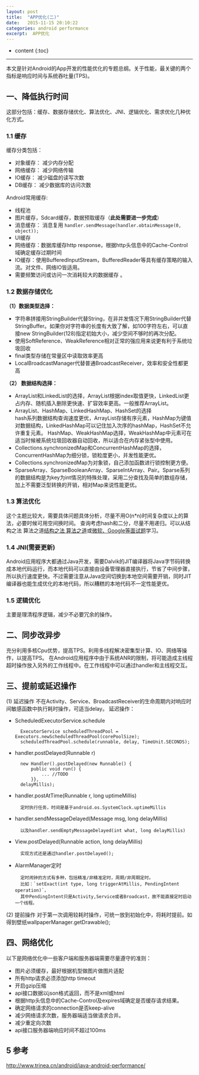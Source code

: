 ```yaml
---
layout: post
title:  "APP优化(二)"
date:   2015-11-15 20:10:22
categories: android performance
excerpt:  APP优化
---
```


* content
{:toc}


---

本文是针对Android的App开发的性能优化的专题总纲。关于性能，最关键的两个指标是响应时间与系统吞吐量(TPS)。

## 一、降低执行时间
这部分包括：缓存、数据存储优化、算法优化、JNI、逻辑优化、需求优化几种优化方式。

### 1.1 缓存
缓存分类包括： 

- 对象缓存： 减少内存分配
- 网络缓存： 减少网络传输
- IO缓存： 减少磁盘的读写次数
- DB缓存： 减少数据库的访问次数
 
Android常用缓存:

- 线程池  
- 图片缓存，Sdcard缓存，数据预取缓存（**此处需要进一步完成**）
- 消息缓存： 消息复用 `handler.sendMessage(handler.obtainMessage(0, object));`  
- UI缓存
- 网络缓存：数据库缓存http response，根据http头信息中的Cache-Control域确定缓存过期时间    
- IO缓存：使用BufferedInputStream，BufferedReader等具有缓存策略的输入流。对文件、网络IO皆适用。  
- 需要频繁访问或访问一次消耗较大的数据缓存 。 
 
### 1.2 数据存储优化
**（1）数据类型选择：**  

- 字符串拼接用StringBuilder代替String，在非并发情况下用StringBuilder代替StringBuffer。如果你对字符串的长度有大致了解，如100字符左右，可以直接new StringBuilder(128)指定初始大小，减少空间不够时的再次分配。
- 使用SoftReference、WeakReference相对正常的强应用来说更有利于系统垃圾回收
- final类型存储在常量区中读取效率更高
- LocalBroadcastManager代替普通BroadcastReceiver，效率和安全性都更高
 
**（2） 数据结构选择：**

- ArrayList和LinkedList的选择，ArrayList根据index取值更快，LinkedList更占内存、随机插入删除更快速、扩容效率更高。一般推荐ArrayList。
- ArrayList、HashMap、LinkedHashMap、HashSet的选择  
hash系列数据结构查询速度更优，ArrayList存储有序元素，HashMap为键值对数据结构，LinkedHashMap可以记住加入次序的hashMap，HashSet不允许重复元素。
HashMap、WeakHashMap选择，WeakHashMap中元素可在适当时候被系统垃圾回收器自动回收，所以适合在内存紧张型中使用。
- Collections.synchronizedMap和ConcurrentHashMap的选择，ConcurrentHashMap为细分锁，锁粒度更小，并发性能更优。
- Collections.synchronizedMap为对象锁，自己添加函数进行锁控制更方便。
- SparseArray、SparseBooleanArray、SparseIntArray、Pair。Sparse系列的数据结构是为key为int情况的特殊处理，采用二分查找及简单的数组存储，加上不需要泛型转换的开销，相对Map来说性能更优。
 
### 1.3 算法优化
这个主题比较大，需要具体问题具体分析，尽量不用O(n*n)时间复杂度以上的算法，必要时候可用空间换时间。
查询考虑hash和二分，尽量不用递归。可以从结构之法 算法之道[结构之法 算法之道](http://blog.csdn.net/v_july_v/)或[微软、Google等面试题](http://zhedahht.blog.163.com/)学习。
 
### 1.4 JNI(需要更新)
Android应用程序大都通过Java开发，需要Dalvik的JIT编译器将Java字节码转换成本地代码运行，而本地代码可以直接由设备管理器直接执行，节省了中间步骤，所以执行速度更快。不过需要注意从Java空间切换到本地空间需要开销，同时JIT编译器也能生成优化的本地代码，所以糟糕的本地代码不一定性能更优。
 
### 1.5 逻辑优化
主要是理清程序逻辑，减少不必要冗余的操作。

 
## 二、同步改异步
充分利用多核Cpu优势，提高TPS。利用多线程解决密集型计算、IO、网络等操作，以提高TPS。
在Android应用程序中由于系统ANR的限制，将可能造成主线程超时操作放入另外的工作线程中。在工作线程中可以通过handler和主线程交互。
 
## 三、提前或延迟操作
(1) 延迟操作
不在Activity、Service、BroadcastReceiver的生命周期内对响应时间敏感函数中执行耗时操作，可适当delay。
延迟操作：

- ScheduledExecutorService.schedule

		ExecutorService scheduledThreadPool = Executors.newScheduledThreadPool(corePoolSize);
		scheduledThreadPool.schedule(runnable, delay, TimeUnit.SECONDS);

- handler.postDelayed(Runnable r)

		new Handler().postDelayed(new Runnable() {
            public void run() {
				... //TODO
            }}, 
		delayMillis);
- handler.postAtTime(Runnable r, long uptimeMillis)  

		定时执行任务，时间是基于android.os.SystemClock.uptimeMillis

- handler.sendMessageDelayed(Message msg, long delayMillis)  

		以及handler.sendEmptyMessageDelayed(int what, long delayMillis)  
  
- View.postDelayed(Runnable action, long delayMillis)  

		实现方式还是通过handler.postDelayed();
- AlarmManager定时

		定时闹钟的方式有多种，包括精准/非精准定时，周期/非周期定时。
		比如：`setExact(int type, long triggerAtMillis, PendingIntent operation)`，
		其中PendingIntent只是Activity,Service或者Broadcast，故不能直接定时启动一个线程。
 
(2) 提前操作
对于第一次调用较耗时操作，可统一放到初始化中，将耗时提前。如得到壁纸wallpaperManager.getDrawable();
 
## 四、网络优化
以下是网络优化中一些客户端和服务器端需要尽量遵守的准则： 

- 图片必须缓存，最好根据机型做图片做图片适配
- 所有http请求必须添加http timeout
- 开启gzip压缩
- api接口数据以json格式返回，而不是xml或html
- 根据http头信息中的Cache-Control及expires域确定是否缓存请求结果。
- 确定网络请求的connection是否keep-alive
- 减少网络请求次数，服务器端适当做请求合并。
- 减少重定向次数
- api接口服务器端响应时间不超过100ms


## 5 参考

<http://www.trinea.cn/android/java-android-performance/>

